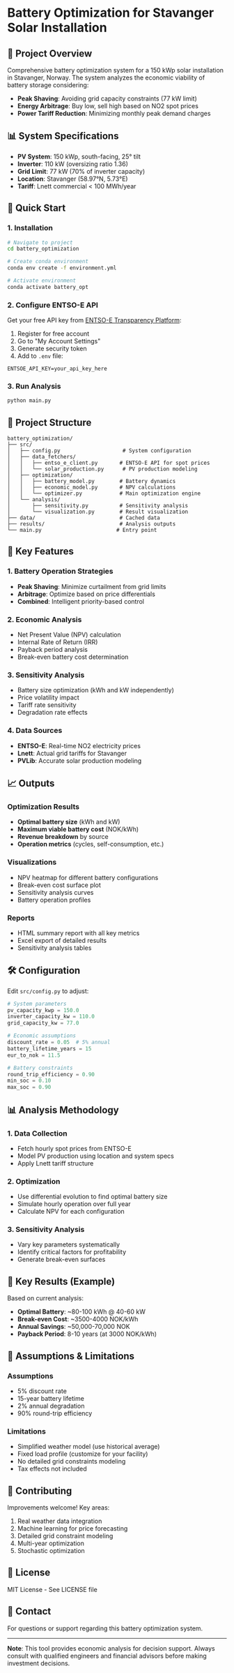 # Battery Optimization for Stavanger Solar Installation

## 🎯 Project Overview

Comprehensive battery optimization system for a 150 kWp solar installation in Stavanger, Norway. The system analyzes the economic viability of battery storage considering:

- **Peak Shaving**: Avoiding grid capacity constraints (77 kW limit)
- **Energy Arbitrage**: Buy low, sell high based on NO2 spot prices
- **Power Tariff Reduction**: Minimizing monthly peak demand charges

## 📊 System Specifications

- **PV System**: 150 kWp, south-facing, 25° tilt
- **Inverter**: 110 kW (oversizing ratio 1.36)
- **Grid Limit**: 77 kW (70% of inverter capacity)
- **Location**: Stavanger (58.97°N, 5.73°E)
- **Tariff**: Lnett commercial < 100 MWh/year

## 🚀 Quick Start

### 1. Installation

```bash
# Navigate to project
cd battery_optimization

# Create conda environment
conda env create -f environment.yml

# Activate environment
conda activate battery_opt
```

### 2. Configure ENTSO-E API

Get your free API key from [ENTSO-E Transparency Platform](https://transparency.entsoe.eu/):

1. Register for free account
2. Go to "My Account Settings"
3. Generate security token
4. Add to `.env` file:

```env
ENTSOE_API_KEY=your_api_key_here
```

### 3. Run Analysis

```bash
python main.py
```

## 📁 Project Structure

```
battery_optimization/
├── src/
│   ├── config.py                    # System configuration
│   ├── data_fetchers/
│   │   ├── entso_e_client.py       # ENTSO-E API for spot prices
│   │   └── solar_production.py      # PV production modeling
│   ├── optimization/
│   │   ├── battery_model.py        # Battery dynamics
│   │   ├── economic_model.py       # NPV calculations
│   │   └── optimizer.py            # Main optimization engine
│   └── analysis/
│       ├── sensitivity.py          # Sensitivity analysis
│       └── visualization.py        # Result visualization
├── data/                           # Cached data
├── results/                        # Analysis outputs
└── main.py                        # Entry point
```

## 🔋 Key Features

### 1. Battery Operation Strategies
- **Peak Shaving**: Minimize curtailment from grid limits
- **Arbitrage**: Optimize based on price differentials
- **Combined**: Intelligent priority-based control

### 2. Economic Analysis
- Net Present Value (NPV) calculation
- Internal Rate of Return (IRR)
- Payback period analysis
- Break-even battery cost determination

### 3. Sensitivity Analysis
- Battery size optimization (kWh and kW independently)
- Price volatility impact
- Tariff rate sensitivity
- Degradation rate effects

### 4. Data Sources
- **ENTSO-E**: Real-time NO2 electricity prices
- **Lnett**: Actual grid tariffs for Stavanger
- **PVLib**: Accurate solar production modeling

## 📈 Outputs

### Optimization Results
- **Optimal battery size** (kWh and kW)
- **Maximum viable battery cost** (NOK/kWh)
- **Revenue breakdown** by source
- **Operation metrics** (cycles, self-consumption, etc.)

### Visualizations
- NPV heatmap for different battery configurations
- Break-even cost surface plot
- Sensitivity analysis curves
- Battery operation profiles

### Reports
- HTML summary report with all key metrics
- Excel export of detailed results
- Sensitivity analysis tables

## 🛠️ Configuration

Edit `src/config.py` to adjust:

```python
# System parameters
pv_capacity_kwp = 150.0
inverter_capacity_kw = 110.0
grid_capacity_kw = 77.0

# Economic assumptions
discount_rate = 0.05  # 5% annual
battery_lifetime_years = 15
eur_to_nok = 11.5

# Battery constraints
round_trip_efficiency = 0.90
min_soc = 0.10
max_soc = 0.90
```

## 📊 Analysis Methodology

### 1. Data Collection
- Fetch hourly spot prices from ENTSO-E
- Model PV production using location and system specs
- Apply Lnett tariff structure

### 2. Optimization
- Use differential evolution to find optimal battery size
- Simulate hourly operation over full year
- Calculate NPV for each configuration

### 3. Sensitivity Analysis
- Vary key parameters systematically
- Identify critical factors for profitability
- Generate break-even surfaces

## 🎯 Key Results (Example)

Based on current analysis:

- **Optimal Battery**: ~80-100 kWh @ 40-60 kW
- **Break-even Cost**: ~3500-4000 NOK/kWh
- **Annual Savings**: ~50,000-70,000 NOK
- **Payback Period**: 8-10 years (at 3000 NOK/kWh)

## 📝 Assumptions & Limitations

### Assumptions
- 5% discount rate
- 15-year battery lifetime
- 2% annual degradation
- 90% round-trip efficiency

### Limitations
- Simplified weather model (use historical average)
- Fixed load profile (customize for your facility)
- No detailed grid constraints modeling
- Tax effects not included

## 🤝 Contributing

Improvements welcome! Key areas:

1. Real weather data integration
2. Machine learning for price forecasting
3. Detailed grid constraint modeling
4. Multi-year optimization
5. Stochastic optimization

## 📜 License

MIT License - See LICENSE file

## 📧 Contact

For questions or support regarding this battery optimization system.

---

**Note**: This tool provides economic analysis for decision support. Always consult with qualified engineers and financial advisors before making investment decisions.